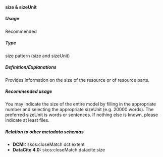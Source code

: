 #### size & sizeUnit
##### Usage
Recommended
##### Type
size pattern (size and sizeUnit)
##### Definition/Explanations
Provides information on the size of the resource or of resource parts.
##### Recommended usage
You may indicate the size of the entire model by filling in the appropriate number and selecting the appropriate sizeUnit (e.g. 20000 words). The preferred sizeUnit is words or sentences. If nothing else is known, please indicate at least files.
##### Relation to other metadata schemas
* **DCMI:** skos:closeMatch dct:extent
* **DataCite 4.0:** skos:closeMatch datacite:size
